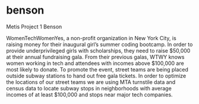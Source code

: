 # benson
Metis Project 1 Benson

WomenTechWomenYes, a non-profit organization in New York City, is raising money for their inaugural girl’s summer coding bootcamp. In order to provide underprivileged girls with scholarships, they need to raise $50,000 at their annual fundraising gala. From their previous galas, WTWY knows women working in tech and attendees with incomes above $100,000 are most likely to donate. To promote the event, street teams are being placed outside subway stations to hand out free gala tickets. In order to optimize the locations of our street teams we are using MTA turnstile data and census data to locate subway stops in neighborhoods with average incomes of at least $100,000 and stops near major tech companies.
